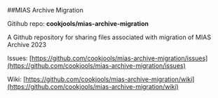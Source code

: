 ##MIAS Archive Migration 

Gitihub repo: **cookjools/mias-archive-migration**

A Github repository for sharing files associated with migration of MIAS Archive 2023

Issues: [https://github.com/cookjools/mias-archive-migration/issues](https://github.com/cookjools/mias-archive-migration/issues)

Wiki: [https://github.com/cookjools/mias-archive-migration/wiki](https://github.com/cookjools/mias-archive-migration/wiki)

